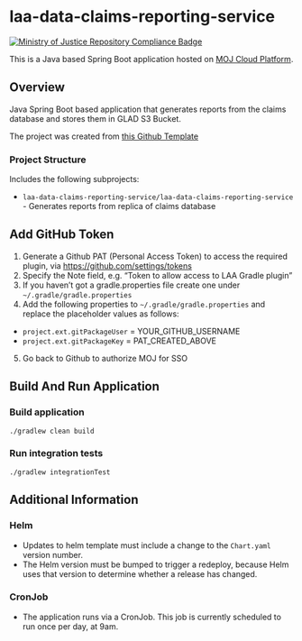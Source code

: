 # laa-data-claims-reporting-service
[![Ministry of Justice Repository Compliance Badge](https://github-community.service.justice.gov.uk/repository-standards/api/laa-data-claims-reporting-service/badge)](https://github-community.service.justice.gov.uk/repository-standards/laa-data-claims-reporting-service)

This is a Java based Spring Boot application hosted on [MOJ Cloud Platform](https://user-guide.cloud-platform.service.justice.gov.uk/documentation/concepts/what-is-the-cloud-platform.html).

## Overview

Java Spring Boot based application that generates reports from the claims database and stores them in GLAD S3 Bucket.

The project was created from [this Github Template](https://github.com/ministryofjustice/laa-spring-boot-microservice-template)

### Project Structure
Includes the following subprojects:

- `laa-data-claims-reporting-service/laa-data-claims-reporting-service` - Generates reports from replica of claims database

## Add GitHub Token
1.	Generate a Github PAT (Personal Access Token) to access the required plugin, via https://github.com/settings/tokens
2.	Specify the Note field, e.g. “Token to allow access to LAA Gradle plugin”
3.  If you haven’t got a gradle.properties file create one under `~/.gradle/gradle.properties`
4.  Add the following properties to `~/.gradle/gradle.properties` and replace the placeholder values as follows:
  - `project.ext.gitPackageUser` = YOUR_GITHUB_USERNAME
  - `project.ext.gitPackageKey` = PAT_CREATED_ABOVE

5.	Go back to Github to authorize MOJ for SSO

## Build And Run Application

### Build application
`./gradlew clean build`

### Run integration tests

`./gradlew integrationTest`


## Additional Information
### Helm
- Updates to helm template must include a change to the `Chart.yaml` version number.
- The Helm version must be bumped to trigger a redeploy, because Helm uses that version to determine whether a release has changed.

### CronJob
- The application runs via a CronJob. This job is currently scheduled to run once per day, at 9am.